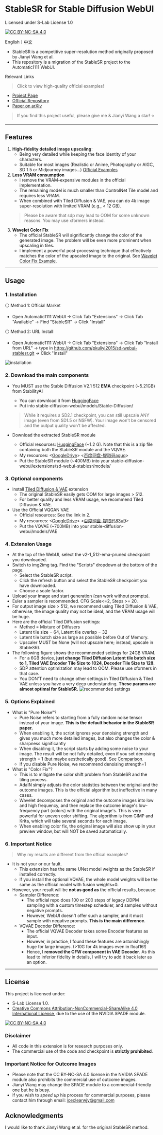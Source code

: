 # StableSR for Stable Diffusion WebUI

Licensed under S-Lab License 1.0

[![CC BY-NC-SA 4.0][cc-by-nc-sa-shield]][cc-by-nc-sa]

English｜[中文](README_CN.md)

- StableSR is a competitive super-resolution method originally proposed by Jianyi Wang et al.
- This repository is a migration of the StableSR project to the Automatic1111 WebUI.

Relevant Links

> Click to view high-quality official examples!

- [Project Page](https://iceclear.github.io/projects/stablesr/)
- [Official Repository](https://github.com/IceClear/StableSR)
- [Paper on arXiv](https://arxiv.org/abs/2305.07015)

> If you find this project useful, please give me & Jianyi Wang a star! ⭐

***

## Features

1. **High-fidelity detailed image upscaling**:
    - Being very detailed while keeping the face identity of your characters.
    - Suitable for most images (Realistic or Anime, Photography or AIGC, SD 1.5 or Midjourney images...) [Official Examples](https://iceclear.github.io/projects/stablesr/)
2. **Less VRAM consumption**
    - I remove the VRAM-expensive modules in the official implementation.
    - The remaining model is much smaller than ControlNet Tile model and requires less VRAM.
    - When combined with Tiled Diffusion & VAE, you can do 4k image super-resolution with limited VRAM (e.g., < 12 GB).
    > Please be aware that sdp may lead to OOM for some unknown reasons. You may use xformers instead.
3. **Wavelet Color Fix**
    - The official StableSR will significantly change the color of the generated image. The problem will be even more prominent when upscaling in tiles.
    - I implement a powerful post-processing technique that effectively matches the color of the upscaled image to the original. See [Wavelet Color Fix Example](https://imgsli.com/MTgwNDg2/).

***

## Usage

### 1. Installation

⚪ Method 1: Official Market

- Open Automatic1111 WebUI -> Click Tab "Extensions" -> Click Tab "Available" -> Find "StableSR" -> Click "Install"

⚪ Method 2: URL Install

- Open Automatic1111 WebUI -> Click Tab "Extensions" -> Click Tab "Install from URL" -> type in https://github.com/pkuliyi2015/sd-webui-stablesr.git -> Click "Install" 

![installation](https://github.com/pkuliyi2015/multidiffusion-img-demo/blob/master/installation.png?raw=true)

### 2. Download the main components

- You MUST use the Stable Diffusion V2.1 512 **EMA** checkpoint (~5.21GB) from StabilityAI
    - You can download it from [HuggingFace](https://huggingface.co/stabilityai/stable-diffusion-2-1-base)
    - Put into stable-diffusion-webui/models/Stable-Diffusion/

    > While it requires a SD2.1 checkpoint, you can still upscale ANY image (even from SD1.5 or NSFW). Your image won't be censored and the output quality won't be affected.

- Download the extracted StableSR module
    - Official resources: [HuggingFace](https://huggingface.co/Iceclear/StableSR/resolve/main/weibu_models.zip) (~1.2 G). Note that this is a zip file containing both the StableSR module and the VQVAE.
    - My resources: <[GoogleDrive](https://drive.google.com/file/d/1tWjkZQhfj07sHDR4r9Ta5Fk4iMp1t3Qw/view?usp=sharing)> <[百度网盘-提取码aguq](https://pan.baidu.com/s/1Nq_6ciGgKnTu0W14QcKKWg?pwd=aguq)>
    - Put the StableSR module (~400MB) into your stable-diffusion-webui/extensions/sd-webui-stablesr/models/

### 3. Optional components

- Install [Tiled Diffusion & VAE]((https://github.com/pkuliyi2015/multidiffusion-upscaler-for-automatic1111)) extension
    - The original StableSR easily gets OOM for large images > 512.
    - For better quality and less VRAM usage, we recommend Tiled Diffusion & VAE.
- Use the Official VQGAN VAE
    - Official resources: See the link in 2.
    - My resources: <[GoogleDrive](https://drive.google.com/file/d/1ARtDMia3_CbwNsGxxGcZ5UP75W4PeIEI/view?usp=share_link)> <[百度网盘-提取码83u9](https://pan.baidu.com/s/1YCYmGBethR9JZ8-eypoIiQ?pwd=83u9)>
    - Put the VQVAE (~700MB) into your stable-diffusion-webui/models/VAE

### 4. Extension Usage

- At the top of the WebUI, select the v2-1_512-ema-pruned checkpoint you downloaded.
- Switch to img2img tag. Find the "Scripts" dropdown at the bottom of the page.
    - Select the StableSR script.
    - Click the refresh button and select the StableSR checkpoint you have downloaded.
    - Choose a scale factor.
- Upload your image and start generation (can work without prompts).
- Euler a sampler is recommended. CFG Scale<=2, Steps >= 20.
- For output image size > 512, we recommend using Tiled Diffusion & VAE, otherwise, the image quality may not be ideal, and the VRAM usage will be huge. 
- Here are the official Tiled Diffusion settings:
    - Method = Mixture of Diffusers
    - Latent tile size = 64, Latent tile overlap = 32
    - Latent tile batch size as large as possible before Out of Memory.
    - Upscaler MUST be None (will not upscale here; instead, upscale in StableSR).
- The following figure shows the recommended settings for 24GB VRAM.
    - For a 6GB device, **just change Tiled Diffusion Latent tile batch size to 1, Tiled VAE Encoder Tile Size to 1024, Decoder Tile Size to 128.**
    - SDP attention optimization may lead to OOM. Please use xformers in that case.
    - You DON'T need to change other settings in Tiled Diffusion & Tiled VAE unless you have a very deep understanding. **These params are almost optimal for StableSR.**
![recommended settings](https://github.com/pkuliyi2015/multidiffusion-img-demo/blob/master/recommended_settings_24GB.jpg?raw=true)

    

### 5. Options Explained

- What is "Pure Noise"?
    - Pure Noise refers to starting from a fully random noise tensor instead of your image. **This is the default behavior in the StableSR paper.**
    - When enabling it, the script ignores your denoising strength and gives you much more detailed images, but also changes the color & sharpness significantly
    - When disabling it, the script starts by adding some noise to your image. The result will be not fully detailed, even if you set denoising strength = 1 (but maybe aesthetically good). See [Comparison](https://imgsli.com/MTgwMTMx).
    - If you disable Pure Noise, we recommend denoising strength=1
- What is "Color Fix"?
    - This is to mitigate the color shift problem from StableSR and the tiling process.
    - AdaIN simply adjusts the color statistics between the original and the outcome images. This is the official algorithm but ineffective in many cases.
    - Wavelet decomposes the original and the outcome images into low and high frequency, and then replace the outcome image's low-frequency part (colors) with the original image's. This is very powerful for uneven color shifting. The algorithm is from GIMP and Krita, which will take several seconds for each image.
    - When enabling color fix, the original image will also show up in your preview window, but will NOT be saved automatically.

### 6. Important Notice

> Why my results are different from the offical examples?

- It is not your or our fault.
    - This extension has the same UNet model weights as the StableSR if installed correctly. 
    - If you install the optional VQVAE, the whole model weights will be the same as the official model with fusion weights=0.
- However, your result will be **not as good as** the official results, because:
    - Sampler Difference: 
        - The official repo does 100 or 200 steps of legacy DDPM sampling with a custom timestep scheduler, and samples without negative prompts.
        - However, WebUI doesn't offer such a sampler, and it must sample with negative prompts. **This is the main difference.**
    - VQVAE Decoder Difference: 
        - The official VQVAE Decoder takes some Encoder features as input. 
        - However, in practice, I found these features are astonishingly huge for large images. (>10G for 4k images even in float16!) 
        - Hence, **I removed the CFW component in VAE Decoder**. As this lead to inferior fidelity in details, I will try to add it back later as an option.

***
## License

This project is licensed under:

- S-Lab License 1.0.
- [Creative Commons Attribution-NonCommercial-ShareAlike 4.0 International License][cc-by-nc-sa], due to the use of the NVIDIA SPADE module.

[![CC BY-NC-SA 4.0][cc-by-nc-sa-image]][cc-by-nc-sa]

[cc-by-nc-sa]: http://creativecommons.org/licenses/by-nc-sa/4.0/
[cc-by-nc-sa-image]: https://licensebuttons.net/l/by-nc-sa/4.0/88x31.png
[cc-by-nc-sa-shield]: https://img.shields.io/badge/License-CC%20BY--NC--SA%204.0-lightgrey.svg

### Disclaimer

- All code in this extension is for research purposes only. 
- The commercial use of the code and checkpoint is **strictly prohibited**.

### Important Notice for Outcome Images

- Please note that the CC BY-NC-SA 4.0 license in the NVIDIA SPADE module also prohibits the commercial use of outcome images. 
- Jianyi Wang may change the SPADE module to a commercial-friendly one but he is busy.
- If you wish to *speed up* his process for commercial purposes, please contact him through email: iceclearwjy@gmail.com

## Acknowledgments

I would like to thank Jianyi Wang et al. for the original StableSR method.